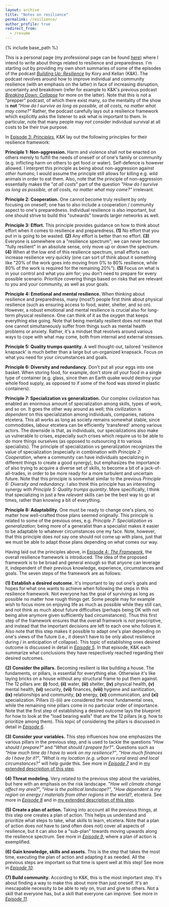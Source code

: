 ```yaml
---
layout: archive
title: "Notes on resilience"
permalink: /resilience/
author_profile: true
redirect_from:
  - /resume
---
```


{% include base_path %}

This is a personal page (my professional page can be found [here](https://aleksispi.github.io/)) where I intend to write about things related to resilience and preparedness. I'm starting out by providing my own short summaries of some of the episodes of the podcast [_Building Up: Resilience_](https://shows.acast.com/building-up-resilience) by Kory and Kellan (K&K). The podcast revolves around how to improve individual and community resilience (with an emphasis on the latter) in face of increasing disruption, uncertainty and breakdown (refer for example to K&K's previous podcast [_Breaking Down: Collapse_](https://collapsepod.buzzsprout.com/) for more on the latter). Note that this is not a "prepper" podcast, of which there exist many, so the mentality of the show is **not** _"How do I survive as long as possible, at all costs, no matter what may come?"_ Rather, the podcast carefully lays out a resilience framework which explicitly asks the listener to ask what is important to them. In particular, note that many people may _not_ consider individual survival at all costs to be their true purpose.

In [Episode 3: _Principles_](https://shows.acast.com/building-up-resilience/episodes/episode-3-principles), K&K lay out the following principles for their resilience framework:

**Principle 1: Non-aggression.** Harm and violence shall not be enacted on others merely to fulfill the needs of oneself or of one's family or community (e.g. inflicting harm on others to get food or water). Self-defence is however allowed. I interpret this principle as being about non-aggression against _other humans_; I would assume the principle still allows for killing e.g. wild animals in order to eat them. Also, note that the principle of non-aggression essentially makes the "_at all costs_" part of the question _"How do I survive as long as possible, at all costs, no matter what may come?"_ irrelevant.

**Principle 2: Cooperation.** One cannot become truly resilient by only focusing on oneself; one has to also include a cooperation / community aspect to one's preparedness. Individual resilience is also important, but one should strive to build this "outwards" towards larger networks as well.

**Principle 3: Effort.** This principle provides guidance on how to think about effort when it comes to resilience and preparedness. **(1)** No effort that you put in is going to be wasted. **(2)** Any effort is better than no effort. **(3)** Everyone is somewhere on a "resilience spectrum"; we can never become "fully resilient" in an absolute sense, only move up or down the spectrum. **(4)** When at the low end of this resilience spectrum, small efforts can increase resilience very quickly (one can sort of think about it something like "20% of the work goes into moving from 0% to 80% resilience, while 80% of the work is required for the remaining 20%"). **(5)** Focus on what is in your control and what you aim for; you don't need to prepare for every possible scenario. Prioritize covering things based on risks that are relevant to you and your community, as well as your goals.

**Principle 4: Emotional and mental resilience.** When thinking about resilience and preparedness, many (most?) people first think about physical resilience (such as ensuring access to food, water, shelter, and so on). However, a robust emotional and mental resilience is crucial also for long-term physical resilience. One can think of it as the oxygen that keeps everything else going. Note that being mentally resilient does _not_ mean that one cannot simultaneously suffer from things such as mental health problems or anxiety. Rather, it's a mindset that revolves around various ways to cope with what may come, both from internal and external stresses.

**Principle 5: Quality trumps quantity.** A well thought-out, tailored 'resilience knapsack' is much better than a large but un-organized knapsack. Focus on what you need for your circumstances and goals. 

**Principle 6: Diversity and redundancy.** Don't put all your eggs into one basket. When storing food, for example, don't store _all_ your food in a single type of container (e.g. glass, since then an Earth quake would destroy your whole food supply, as opposed to if some of the food was stored in plastic containers). 

**Principle 7: Specialization vs generalization.** Our complex civilization has enabled an enormous amount of specialization among skills, types of work, and so on. It goes the other way around as well; this civilization is _dependent_ on this specialization among individuals, companies, nations etcetera. This all works as long as society remains somewhat stable, since commodoties, labour etcetera can be efficiently 'transfered' among various actors. The downside is that, as individuals, our specializations also make us vulnerable to crises, especially such crises which require us to be able to do more things ourselves (as opposed to outsourcing it to various specialists). The principle of specialization vs generalization recognizes the value of specialization (especially in combination with _Principle 2: Cooperation_, where a community can have individuals specializing in different things to create a good synergy), but emphasizes the importance of also trying to acquire a diverse set of skills, to become a bit of a jack-of-all-trades, in order to be more ready for a more turbulent and uncertain future. Note that this principle is somewhat similar to the previous _Principle 6: Diversity and redundancy_. I also think this principle has an interesting synergy with _Principle 5: Quality trumps quantity_. More specifically, I think that specializing in just a few _relevant_ skills can be the best way to go at times, rather than knowing a bit of everything.

**Principle 8: Adaptability.** One must be ready to change one's plans, no matter how well-crafted those plans seemed originally. This principle is related to some of the previous ones, e.g. _Principle 7: Specialization vs generalization_; being more of a generalist than a specialist makes it easier to be adaptable to whatever circumstances one my face. Note, however, that this principle does _not_ say one should not come up with plans, just that we must be able to adapt those plans depending on what comes our way.

Having laid out the principles above, in [Episode 4: _The Framework_](https://shows.acast.com/building-up-resilience/episodes/episode-4-the-framework), the overall resilience framework is introduced. The idea of the proposed framework is to be broad and general enough so that anyone can leverage it, independent of their previous knowledge, experience, circumstances and goals. The seven steps of the framework are as follows:

**(1) Establish a desired outcome.** It's important to lay out one's goals and hopes for what one wants to achieve when following the steps in this resilience framework. Not everyone has the goal of surviving as long as possible no matter how rough things get. Some people may for example wish to focus more on enjoying life as much as possible while they still can, and not think as much about future difficulties (perhaps being OK with not being alive anymore given sufficiently bad circumstances). Thus this first step of the framework ensures that the overall framwork is _not_ prescriptive, and instead that the important decisions are left to each one who follows it. Also note that this step makes it possible to adapt one's plan depending on one's views of the future (i.e., it doesn't have to be only about resilience during / in anticipation of collapse). This topic of establishing ones desired outcome is discussed in detail in [_Episode 5_](https://shows.acast.com/building-up-resilience/episodes/episode-5-establish-your-desired-outcome). In that episode, K&K each summarize what conclusions they have respectively reached regarding their desired outcomes.

**(2) Consider the pillars.** Becoming resilient is like building a house. The fundaments, or pillars, is essential for everything else. Otherwise it's like laying bricks on a house without any structural frame to put them against. The 12 pillars are: **(i)** food, **(ii)** water, **(iii)** shelter, **(iv)** physical health, **(v)** mental health, **(vi)** security, **(vii)** finances, **(viii)** hygiene and sanitization, **(ix)** relationships and community, **(x)** energy, **(xi)** communication, and **(xi)** specialization. Pillars (i)-(iii) are considered the most fundamental ones, while the remaining nine pillars come in no particular order of importance. Note that the first step of establishing a desired outcome lays the blueprint for how to look at the "load bearing walls" that are the 12 pillars (e.g. how to prioritize among them). This topic of considering the pillars is discussed in detail in [_Episode 6_](https://shows.acast.com/building-up-resilience/episodes/episode-6-consider-the-pillars).

**(3) Consider your variables.** This step influences how one emphasizes the various pillars in the previous step, and is used to tackle the questions _"How should I prepare?"_ and
_"What should I prepare for?"_. Questions such as _"How much time do I have to work on my resilience?"_, _"How much finances do I have for it?_", _"What is my location (e.g. urban vs rural area) and local circumstances?"_ will help guide this. See more in [_Episode 7_](https://shows.acast.com/building-up-resilience/episodes/episode-7-consider-your-variables) and in [my extended description of this step](https://aleksispi.github.io/resilience-variables/).

**(4) Threat modeling.** Very related to the previous step about the variables, but here with an emphasis on the risk landscape. "_How will climate change affect my area?_", "_How is the political landscape?"_, "_How dependent is my region on energy / materials from other regions in the world?_, etcetera. See more in [_Episode 8_](https://shows.acast.com/building-up-resilience/episodes/episode-8-threat-modeling) and in [my extended description of this step](https://aleksispi.github.io/resilience-threats/).

**(5) Create a plan of action.** Taking into account all the previous things, at this step one creates a plan of action. This helps us understand and prioritize what steps to take, what skills to learn, etcetera. Note that a plan of action does _not_ have to (and often does not) cover all aspects of resilience, but it can also be a "sub-plan" towards moving upwards along the
resilience spectrum. See more in [_Episode 9_](https://shows.acast.com/building-up-resilience/episodes/episode-9-plan-of-action), where a plan of action is exemplified.

**(6) Gain knowledge, skills and assets.** This is the step that takes the most time, executing the plan of action and adapting it as needed. All the previous steps are important so that time is spent well at this step! See more in [_Episode 10_](https://shows.acast.com/building-up-resilience/episodes/episode-10-gain-the-skills-knowledge-and-assets).

**(7) Build community.** According to K&K, this is the most important step. It's about finding a way to make this about more than just oneself. It's an inescapable necessity to be able to rely on, trust and give to others. Not a skill that everyone has, but a skill that everyone can improve. See more in [_Episode 11_]([xx](https://shows.acast.com/building-up-resilience/episodes/episode-11-make-it-about-more-than-just-yourself)).
